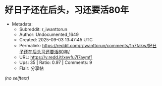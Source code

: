 # 好日子还在后头，习还要活80年

- Metadata:
  - Subreddit: r_iwanttorun
  - Author: Undocumented_1649
  - Created: 2025-09-03 13:47:45 UTC
  - Permalink: https://reddit.com/r/iwanttorun/comments/1n7fakw/好日子还在后头习还要活80年/
  - URL: https://v.redd.it/xevfu7l7aymf1
  - Ups: 35 | Ratio: 0.97 | Comments: 9
  - Flair: 分享帖

_(no selftext)_
